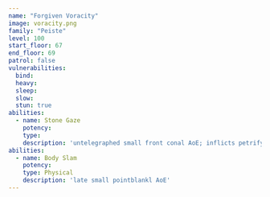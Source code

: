 ```yaml
---
name: "Forgiven Voracity"
image: voracity.png
family: "Peiste"
level: 100
start_floor: 67
end_floor: 69
patrol: false
vulnerabilities:
  bind: 
  heavy: 
  sleep: 
  slow: 
  stun: true
abilities:
  - name: Stone Gaze
    potency: 
    type: 
    description: 'untelegraphed small front conal AoE; inflicts petrify'
abilities:
  - name: Body Slam
    potency: 
    type: Physical
    description: 'late small pointblankl AoE'
---
```

